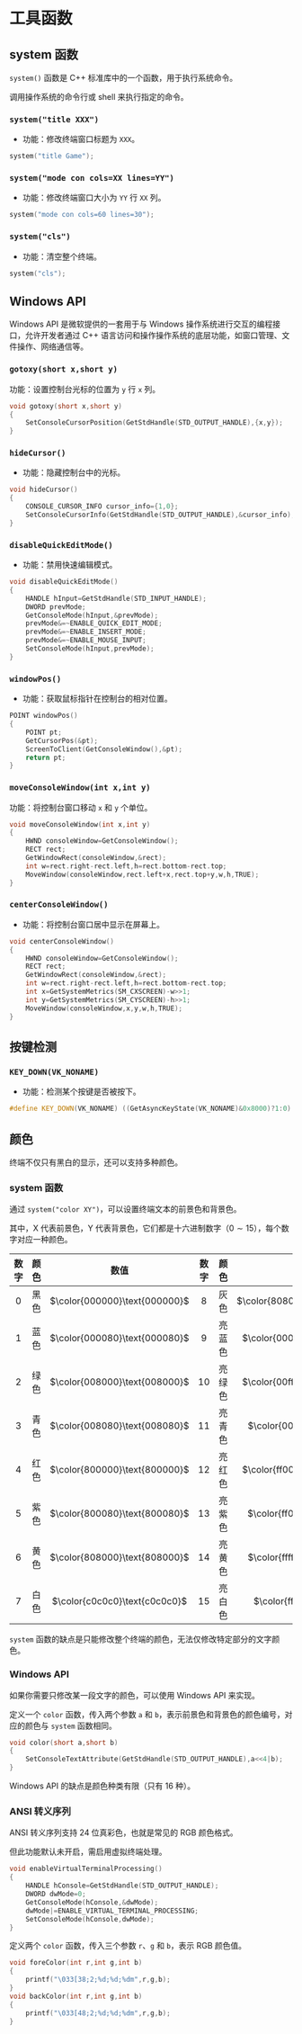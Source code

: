 # 工具函数

## system 函数

`system()` 函数是 C++ 标准库中的一个函数，用于执行系统命令。

调用操作系统的命令行或 shell 来执行指定的命令。

### `system("title XXX")`

- 功能：修改终端窗口标题为 `XXX`。

```cpp
system("title Game");
```

### `system("mode con cols=XX lines=YY")`

- 功能：修改终端窗口大小为 `YY` 行 `XX` 列。

```cpp
system("mode con cols=60 lines=30");
```

### `system("cls")`

- 功能：清空整个终端。

```cpp
system("cls");
```

## Windows API

Windows API 是微软提供的一套用于与 Windows 操作系统进行交互的编程接口，允许开发者通过 C++ 语言访问和操作操作系统的底层功能，如窗口管理、文件操作、网络通信等。

### `gotoxy(short x,short y)`

功能：设置控制台光标的位置为 `y` 行 `x` 列。

```cpp
void gotoxy(short x,short y)
{
	SetConsoleCursorPosition(GetStdHandle(STD_OUTPUT_HANDLE),{x,y});
}
```

### `hideCursor()`

- 功能：隐藏控制台中的光标。

```cpp
void hideCursor()
{
	CONSOLE_CURSOR_INFO cursor_info={1,0};
	SetConsoleCursorInfo(GetStdHandle(STD_OUTPUT_HANDLE),&cursor_info);
}
```

### `disableQuickEditMode()`

- 功能：禁用快速编辑模式。

```cpp
void disableQuickEditMode()
{
	HANDLE hInput=GetStdHandle(STD_INPUT_HANDLE);
	DWORD prevMode;
	GetConsoleMode(hInput,&prevMode);
	prevMode&=~ENABLE_QUICK_EDIT_MODE;
	prevMode&=~ENABLE_INSERT_MODE;
	prevMode&=~ENABLE_MOUSE_INPUT;
	SetConsoleMode(hInput,prevMode);
}
```

### `windowPos()`

- 功能：获取鼠标指针在控制台的相对位置。

```cpp
POINT windowPos()
{
	POINT pt;
	GetCursorPos(&pt);
	ScreenToClient(GetConsoleWindow(),&pt);
	return pt;
}
```

### `moveConsoleWindow(int x,int y)`

功能：将控制台窗口移动 `x` 和 `y` 个单位。

```cpp
void moveConsoleWindow(int x,int y)
{
	HWND consoleWindow=GetConsoleWindow();
	RECT rect;
	GetWindowRect(consoleWindow,&rect);
	int w=rect.right-rect.left,h=rect.bottom-rect.top;
	MoveWindow(consoleWindow,rect.left+x,rect.top+y,w,h,TRUE);
}
```

### `centerConsoleWindow()`

- 功能：将控制台窗口居中显示在屏幕上。

```cpp
void centerConsoleWindow()
{
	HWND consoleWindow=GetConsoleWindow();
	RECT rect;
	GetWindowRect(consoleWindow,&rect);
	int w=rect.right-rect.left,h=rect.bottom-rect.top;
	int x=GetSystemMetrics(SM_CXSCREEN)-w>>1;
	int y=GetSystemMetrics(SM_CYSCREEN)-h>>1;
	MoveWindow(consoleWindow,x,y,w,h,TRUE);
}
```

## 按键检测

### `KEY_DOWN(VK_NONAME)`

- 功能：检测某个按键是否被按下。

```cpp
#define KEY_DOWN(VK_NONAME) ((GetAsyncKeyState(VK_NONAME)&0x8000)?1:0)
```

## 颜色

终端不仅只有黑白的显示，还可以支持多种颜色。

### system 函数

通过 `system("color XY")`，可以设置终端文本的前景色和背景色。

其中，X 代表前景色，Y 代表背景色，它们都是十六进制数字（$0 \sim 15$），每个数字对应一种颜色。

| 数字 | 颜色 |             数值              | 数字 |  颜色  |             数值              |
| :--: | :--: | :---------------------------: | :--: | :----: | :---------------------------: |
| $0$  | 黑色 | $\color{000000}\text{000000}$ | $8$  |  灰色  | $\color{808080}\text{808080}$ |
| $1$  | 蓝色 | $\color{000080}\text{000080}$ | $9$  | 亮蓝色 | $\color{0000ff}\text{0000ff}$ |
| $2$  | 绿色 | $\color{008000}\text{008000}$ | $10$ | 亮绿色 | $\color{00ff00}\text{00ff00}$ |
| $3$  | 青色 | $\color{008080}\text{008080}$ | $11$ | 亮青色 | $\color{00ffff}\text{00ffff}$ |
| $4$  | 红色 | $\color{800000}\text{800000}$ | $12$ | 亮红色 | $\color{ff0000}\text{ff0000}$ |
| $5$  | 紫色 | $\color{800080}\text{800080}$ | $13$ | 亮紫色 | $\color{ff00ff}\text{ff00ff}$ |
| $6$  | 黄色 | $\color{808000}\text{808000}$ | $14$ | 亮黄色 | $\color{ffff00}\text{ffff00}$ |
| $7$  | 白色 | $\color{c0c0c0}\text{c0c0c0}$ | $15$ | 亮白色 | $\color{ffffff}\text{ffffff}$ |

`system` 函数的缺点是只能修改整个终端的颜色，无法仅修改特定部分的文字颜色。

### Windows API

如果你需要只修改某一段文字的颜色，可以使用 Windows API 来实现。

定义一个 `color` 函数，传入两个参数 `a` 和 `b`，表示前景色和背景色的颜色编号，对应的颜色与 `system` 函数相同。

```cpp
void color(short a,short b)
{
	SetConsoleTextAttribute(GetStdHandle(STD_OUTPUT_HANDLE),a<<4|b);
}
```

Windows API 的缺点是颜色种类有限（只有 $16$ 种）。

### ANSI 转义序列

ANSI 转义序列支持 24 位真彩色，也就是常见的 RGB 颜色格式。

但此功能默认未开启，需启用虚拟终端处理。

```cpp
void enableVirtualTerminalProcessing()
{
	HANDLE hConsole=GetStdHandle(STD_OUTPUT_HANDLE);
	DWORD dwMode=0;
	GetConsoleMode(hConsole,&dwMode);
	dwMode|=ENABLE_VIRTUAL_TERMINAL_PROCESSING;
	SetConsoleMode(hConsole,dwMode);
}
```

定义两个 `color` 函数，传入三个参数 `r`、`g` 和 `b`，表示 RGB 颜色值。

```cpp
void foreColor(int r,int g,int b)
{
	printf("\033[38;2;%d;%d;%dm",r,g,b);
}
void backColor(int r,int g,int b)
{
	printf("\033[48;2;%d;%d;%dm",r,g,b);
}
```
